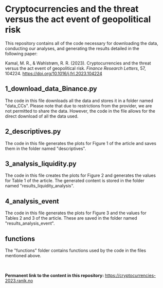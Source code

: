 # Cryptocurrencies and the threat versus the act event of geopolitical risk

This repository contains all of the code necessary for downloading the data, conducting our analyses, and generating the results detailed in the following paper:

Kamal, M. R., & Wahlstrøm, R. R. (2023). Cryptocurrencies and the threat versus the act event of geopolitical risk. *Finance Research Letters*, 57, 104224. https://doi.org/10.1016/j.frl.2023.104224

## 1_download_data_Binance.py
The code in this file downloads all the data and stores it in a folder named "data_CCs". Please note that due to restrictions from the provider, we are not permitted to share the data. However, the code in the file allows for the direct download of all the data used.

## 2_descriptives.py
The code in this file generates the plots for Figure 1 of the article and saves them in the folder named "descriptives".

## 3_analysis_liquidity.py
The code in this file creates the plots for Figure 2 and generates the values for Table 1 of the article. The generated content is stored in the folder named "results_liquidity_analysis".

## 4_analysis_event
The code in this file generates the plots for Figure 3 and the values for Tables 2 and 3 of the article. These are saved in the folder named "results_analysis_event".

## functions
The "functions" folder contains functions used by the code in the files mentioned above.

<br/><br/>
**Permanent link to the content in this repository:** https://cryptocurrencies-2023.ranik.no